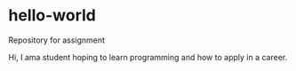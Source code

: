 # hello-world
Repository for assignment

Hi, I ama student hoping to learn programming and how to apply in a career.
